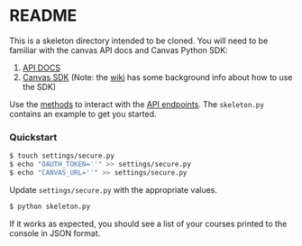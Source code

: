 # README

This is a skeleton directory intended to be cloned. You will need to be familiar with the canvas API docs and Canvas Python SDK:

1. [API DOCS](https://canvas.instructure.com/doc/api/index.html)
2. [Canvas SDK](https://github.com/penzance/canvas_python_sdk) (Note: the [wiki](https://github.com/penzance/canvas_python_sdk/wiki) has some background info about how to use the SDK)

Use the [methods](https://github.com/penzance/canvas_python_sdk/tree/master/canvas_sdk/methods) to interact with the [API endpoints](https://canvas.instructure.com/doc/api/all_resources.html). The ```skeleton.py``` contains an example to get you started.

### Quickstart ###

```sh
$ touch settings/secure.py
$ echo "OAUTH_TOKEN=''" >> settings/secure.py
$ echo "CANVAS_URL=''" >> settings/secure.py
```

Update ```settings/secure.py``` with the appropriate values.

```sh
$ python skeleton.py
```

If it works as expected, you should see a list of your courses printed to the console in JSON format.


